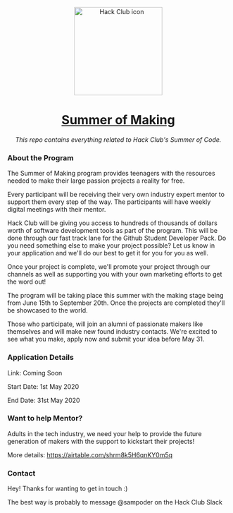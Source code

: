 <p align="center"><img width="200px" height="200px" alt="Hack Club icon" src="https://summer-7ust1iyit.now.sh/favicon.png"></a>
<h1 align="center"><a href="https://summer.hackclub.com/">Summer of Making</a></h1>
<p align="center"><i>This repo contains everything related to Hack Club's Summer of Code.</i></p>

### About the Program

The Summer of Making program provides teenagers with the resources needed to make their large passion projects a reality for free. 

Every participant will be receiving their very own industry expert mentor to support them every step of the way. The participants will have weekly digital meetings with their mentor.

Hack Club will be giving you access to hundreds of thousands of dollars worth of software development tools as part of the program. This will be done through our fast track lane for the Github Student Developer Pack. Do you need something else to make your project possible? Let us know in your application and we'll do our best to get it for you for you as well.

Once your project is complete, we'll promote your project through our channels as well as supporting you with your own marketing efforts to get the word out!

The program will be taking place this summer with the making stage being from June 15th to September 20th. Once the projects are completed they'll be showcased to the world.

Those who participate, will join an alumni of passionate makers like themselves and will make new found industry contacts. We're excited to see what you make, apply now and submit your idea before May 31.

### Application Details

Link: Coming Soon

Start Date: 1st May 2020

End Date: 31st May 2020

### Want to help Mentor?

Adults in the tech industry, we need your help to provide the future generation of makers with the support to kickstart their projects! 

More details: https://airtable.com/shrm8k5H6qnKY0m5q

### Contact

Hey! Thanks for wanting to get in touch :)

The best way is probably to message @sampoder on the Hack Club Slack
